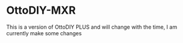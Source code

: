 # OttoDIY-MXR
This is a version of OttoDIY PLUS and will change with the time, I am currently make some changes
